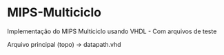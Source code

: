# MIPS-Multiciclo
Implementação do MIPS Multiciclo usando VHDL - Com arquivos de teste

Arquivo principal (topo) -> datapath.vhd
